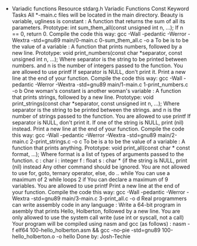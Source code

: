  - Variadic functions
 Resource
 stdarg.h
 Variadic Functions
 Const Keyword
 Tasks
 All *-main.c files will be located in the main directory.
 Beauty is variable, ugliness is constant : A function that returns the sum of all its parameters.
 Prototype: int sum_them_all(const unsigned int n, ...);
 If n == 0, return 0.
 Compile the code this way: gcc -Wall -pedantic -Werror -Wextra -std=gnu89 main/0-main.c 0-sum_them_all.c -o a
 To be is to be the value of a variable : A function that prints numbers, followed by a new line.
 Prototype: void print_numbers(const char *separator, const unsigned int n, ...);
 Where separator is the string to be printed between numbers.
 and n is the number of integers passed to the function.
 You are allowed to use printf
 If separator is NULL, don't print it.
 Print a new line at the end of your function.
 Compile the code this way: gcc -Wall -pedantic -Werror -Wextra -std=gnu89 main/1-main.c 1-print_numbers.c -o b
 One woman's constant is another woman's variable : A function that prints strings, followed by a new line.
 Prototype: void print_strings(const char *separator, const unsigned int n, ...);
 Where separator is the string to be printed between the strings.
 and n is the number of strings passed to the function.
 You are allowed to use printf
 If separator is NULL, don't print it.
 If one of the string is NULL, print (nil) instead.
 Print a new line at the end of your function.
 Compile the code this way: gcc -Wall -pedantic -Werror -Wextra -std=gnu89 main/2-main.c 2-print_strings.c -o c
 To be is a to be the value of a variable : A function that prints anything.
 Prototype: void print_all(const char * const format, ...);
 Where format is a list of types of arguments passed to the function.
 c : char
 i : integer
 f : float
 s : char * (if the string is NULL, print (nil) instead
		 Any other command should be ignored.
		 You are not allowed to use for, goto, ternary operator, else, do .. while
		 You can use a maximum of
		 2 while loops
		 2 if
		 You can declare a maximum of 9 variables.
		 You are allowed to use printf
		 Print a new line at the end of your function.
		 Compile the code this way: gcc -Wall -pedantic -Werror -Wextra -std=gnu89 main/3-main.c 3-print_all.c -o d
		 Real programmers can write assembly code in any language : Write a 64-bit program in asembly that prints Hello, Holberton, followed by a new line.
		 You are only allowed to use the system call write (use int or syscall, not a call)
		 Your program will be compiled using nasm and gcc (as follows) : nasm -f elf64 100-hello_holberton.asm && gcc -no-pie -std=gnu89 100-hello_holberton.o -o hello 
		 Done by: Josh-Techie
